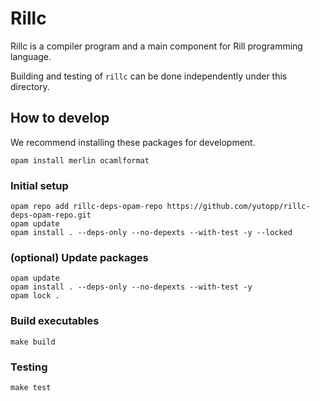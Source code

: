 # Rillc

Rillc is a compiler program and a main component for Rill programming language.

Building and testing of `rillc` can be done independently under this directory.

## How to develop

We recommend installing these packages for development.

```
opam install merlin ocamlformat
```

### Initial setup

```shell
opam repo add rillc-deps-opam-repo https://github.com/yutopp/rillc-deps-opam-repo.git
opam update
opam install . --deps-only --no-depexts --with-test -y --locked
```

### (optional) Update packages

```shell
opam update
opam install . --deps-only --no-depexts --with-test -y
opam lock .
```

### Build executables

```shell
make build
```

### Testing

```shell
make test
```
